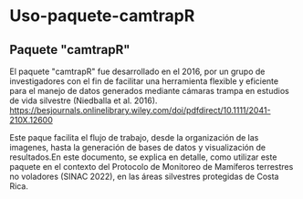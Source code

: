 # Uso-paquete-camtrapR
## Paquete "camtrapR"

El paquete "camtrapR" fue desarrollado en el 2016, por un grupo de investigadores con el fin de facilitar una herramienta flexible y eficiente para el manejo de datos generados mediante cámaras trampa en estudios de vida silvestre (Niedballa et al. 2016). <https://besjournals.onlinelibrary.wiley.com/doi/pdfdirect/10.1111/2041-210X.12600>

Este paque facilita el flujo de trabajo, desde la organización de las imagenes, hasta la generación de bases de datos y visualización de resultados.En este documento, se explica en detalle, como utilizar este paquete en el contexto del Protocolo de Monitoreo de Mamíferos terrestres no voladores (SINAC 2022), en las áreas silvestres protegidas de Costa Rica.
